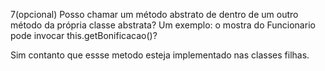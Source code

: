 


7(opcional) Posso chamar um método abstrato de dentro de um outro método da própria classe abstrata? 
Um exemplo: o mostra do Funcionario pode invocar this.getBonificacao()?



Sim contanto que essse metodo esteja implementado nas classes filhas.